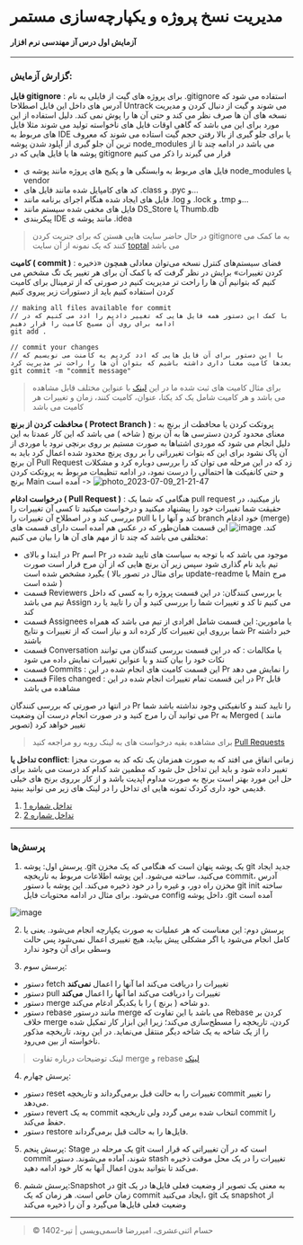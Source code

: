 # مدیریت نسخ پروژه و یکپارچه‌سازی مستمر
#### آزمایش اول درس آز مهندسی نرم افزار 
---
### گزارش آزمایش:
**فایل gitignore** : برای پروژه های گیت از فایلی به نام .gitignore  استفاده می شود که آدرس های داخل این فایل اصطلاحا Untrack می شوند و گیت از دنبال کردن و مدیریت نسخه های آن ها صرف نظر می کند و حتی آن ها را پوش نمی کند. دلیل استفاده از این مورد برای این می باشد که گاهی اوقات فایل های ناخواسته تولید می شوند مثلا فایل های مربوط به IDE یا برای جلو گیری از بالا رفتن حجم گیت استاده می شوند که معروف ترین آن جلو گیری از آپلود شدن پوشه node_modules می باشد در ادامه چند تا از پوشه ها یا فایل هایی که در gitignore قرار می گیرند را ذکر می کنیم 

* فایل های مربوط به وابستگی ها و پکیج های پروژه مانند پوشه ی node_modules یا vendor
* کد های کامپایل شده مانند فایل های .class و .pyc و...
* فایل های ایجاد شده هنگام اجرای برنامه مانند .log و .lock و .tmp و...
* فایل های مخفی شده سیستم مانند DS_Store یا Thumb.db
* پیکربندی IDE مانند پوشه ی .idea

> در حال حاضر سایت هایی هستن که برای جنریت کردن gitignore به ما کمک می کنند که یک نمونه از آن سایت [toptal](https://www.toptal.com/developers/gitignore) می باشد


**کامیت ( commit )** : فضای سیستم‌های کنترل نسخه می‌توان معادلی همچون «ذخیره کردن تغییرات» برایش در نظر گرفت که با کمک آن برای هر تغییر یک تگ مشخص می کنیم که بتوانیم آن ها را راحت تر مدیریت کنیم در صورتی که از ترمینال برای کامیت کردن استفاده کنیم باید از دستورات زیر پیروی کنیم 
```
// making all files available for commit
// با کمک این دستور همه فایل هایی که تغییر دادیم را ادد می کنیم که در ادامه برای روی آن مسیج کامیت را قرار دهیم
git add .

// commit your changes
// با این دستور برای آن فایل هایی که ادد کردیم یه کامنت می نویسیم که بعدها کامیت معنا داری داشته باشیم که بتوان آن ها را راحت تر مدیریت کرد
git commit -m "commit message"      

```
> برای مثال کامیت های ثبت شده ما در این  [لینک](https://github.com/amirzgh/SE-lab-1/commits/main) با عنواین مختلف قابل مشاهده می باشد و هر کامیت شامل یک کد یکتا، عنوان، کامیت کنند، زمان و تغییرات هر کامیت می باشد


**محافظت کردن از برنچ ( Protect Branch )** : پروتکت کردن یا محافظت از برنچ به معنای محدود کردن دسترسی ها به آن برنچ ( شاخه ) می باشد که این کار عمدتا به این دلیل انجام می شود که موردی اشتباها به صورت مستیم بر روی برنچی نرود یا موردی از آن پاک نشود برای این که بتوات تغیرراتی را بر روی پرنچ محدود شده اعمال کرد باید به آن برنچ Pull Request زد که در این مرحله می توان کد را بررسی دوباره کرد و مشکلات و حتی کانفیکت ها احتمالی را درست نمود، در ادامه تنظیمات مربوط به پروتکت کردن برنچ Main آمده است ->
![photo_2023-07-09_21-21-47](https://github.com/amirzgh/SE-lab-1/assets/59364450/e0fbe0d0-0f74-4ba8-bc0e-070ff258d239)


**درخواست ادغام ( Pull Request )** : هنگامی که شما یک pull request باز میکنید، در حقیقت شما تغییرات خود را پیشنهاد میکنید و درخواست میکنید تا کسی آن تغییرات را بررسی کند و در اصطلاح آن تغییرات را pull کند و آنها را با branch خود ادغام (merge) کند. 
![image](https://github.com/amirzgh/SE-lab-1/assets/59364450/3d7d86a7-6d03-441b-a889-0c85535155a7)
این قسمت همان‌طور که در عکس هم آمده است دارای قسمت های مختلفی می باشد که چند تا از مهم های آن ها را بیان می کنیم:
* در ابتدا و بالای Pr اسم Pr موجود می باشد که با توجه به سیاست های تایید شده در تیم باید نام گذاری شود سپس زیر آن برنچ هایی که از آن مرج قرار است صورت بگیرد مشخص شده است ( برای مثال در تصور بالا update-readme با Main مرج شده است )
* قسمت Reviewers یا بررسی کنندگان: در این قسمت پروژه را به کسی که داخل تیم می باشد Assign می کنیم تا کد و تغییرات شما را بررسی کنید و آن را تایید یا رد کند
* قسمت Assignees یا مامورین: این قسمت شامل افرادی از تیم می باشد که همراه شما برروی این تغییرات کار کرده اند و نیاز است که از تغییرات و نتایج Pr خبر داشته باشند
* قسمت  Conversation یا مکالمات : که در این قسمت بررسی کنندگان می توانند نکات خود را بیان کنند و یا عنواین تغییرات نمایش داده می شود
* قسمت Commits : این قسمت کامیت های انجام شده در این Pr را نمایش می دهد
* قسمت Files changed : در این قسمت تمام تغییرات انجام شده در این Pr قابل مشاهده می باشد

در انتها در صورتی که بررسی کنندگان Pr را تایید کنند و کانفیکتی وجود نداشته باشد شما می توانید آن را مرج کنید و در صورت انجام درست آن وضعیت Pr به Merged ( مانند تصویر) تغییر خواهد کرد 
> برای مشاهده بقیه درخواست های به لینک روبه رو مراجعه کنید [Pull Requests](https://github.com/amirzgh/SE-lab-1/pulls?q=)

**تداخل یا conflict**: زمانی اتفاق می افتد که به صورت همزمان یک تکه کد به صورت مجزا تغییر داده شود و باید این تداخل حل شود که مطمین شد کدام کد درست می باشد برای حل این مورد بهتر است برنج به صورت مداوم آپدیت باشد و از کار برروی برنج های خیلی قدیمی خود داری کردک تمونه هایی ای تداخل را در لینک های زیر می توانید ببنید.
1.  [تداخل شماره 1](https://github.com/amirzgh/SE-lab-1/pull/4) 
2.  [تداخل شماره 2](https://github.com/amirzgh/SE-lab-1/commits/main)
--- 

### پرسش‌ها

1. پرسش اول: پوشه .git یک پوشه پنهان است که هنگامی که یک مخزن git جدید ایجاد می‌کنید، ساخته می‌شود. این پوشه اطلاعات مربوط به تاریخچه commit، آدرس مخزن راه دور، و غیره را در خود ذخیره می‌کند. این پوشه با دستور git init ساخته می‌شود. برای مثال در ادامه محتویات فایل config داخل پوشه .git آمده است

![image](https://github.com/amirzgh/SE-lab-1/assets/59364450/c6dd683b-2b52-4d0b-a4e1-76060ede0eb7)


2. پرسش دوم: این معناست که هر عملیات به صورت یکپارچه انجام می‌شود. یعنی یا کامل انجام می‌شود یا اگر مشکلی پیش بیاید، هیچ تغییری اعمال نمی‌شود پس حالت وسطی برای آن وجود ندارد
 
3. پرسش سوم:
  * دستور fetch تغییرات را دریافت می‌کند اما آنها را اعمال **نمی‌کند**
  * دستور pull تغییرات را دریافت می‌کند اما آنها را اعمال **می‌کند**
  * دستور merge دو شاخه ( برنچ ) را با یکدیگر ادغام می‌کند.
  * دستور rebase مانند درستور merge می باشد با این تفاوت که Rebase‌ کردن بر خلاف merge کردن، تاریخچه را مسطح‌سازی می‌کند؛ زیرا این ابزار کار تمکیل شده را از یک شاخه به یک شاخه دیگر منتقل می‌نماید. در این روند، تاریخچه مذکور ناخواسته از بین می‌رود.
  > لینک توضیحات درباره تفاوت merge و rebase [لینک](https://roocket.ir/articles/an-introduction-to-git-merge-and-rebase-what-they-are-and-how-to-use-them)

4. پرسش چهارم:
  * دستور reset تغییرات را به حالت قبل برمی‌گرداند و تاریخچه commit را تغییر می‌دهد.
  * دستور revert به یک commit انتخاب شده برمی گردد ولی تاریخچه commit را حفظ می‌کند.
  * دستور restore فایل‌ها را به حالت قبل برمی‌گرداند.
    
5. پرسش پنجم: Stage یک مرحله در git است که در آن تغییراتی که قرار است commit شوند، آماده می‌شوند. دستور stash تغییرات را در یک محل موقت ذخیره می‌کند تا بتوانید بدون اعمال آنها به کار خود ادامه دهید.
   
6. پرسش ششم:Snapshot در git به معنی یک تصویر از وضعیت فعلی فایل‌ها در یک زمان خاص است. هر زمان که یک commit ایجاد می‌کنید، git یک snapshot از وضعیت فعلی فایل‌ها می‌گیرد و آن را ذخیره می‌کند


---
> © حسام اثنی‌عشری، امیررضا قاسمی‌ویسی | تیر-1402
